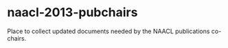 naacl-2013-pubchairs
====================

Place to collect updated documents needed by the NAACL publications co-chairs.